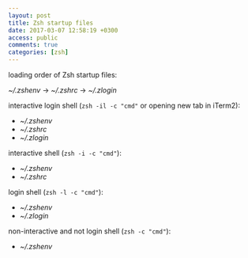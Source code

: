 ```yaml
---
layout: post
title: Zsh startup files
date: 2017-03-07 12:58:19 +0300
access: public
comments: true
categories: [zsh]
---
```


loading order of Zsh startup files:

_~/.zshenv_ → _~/.zshrc_ → _~/.zlogin_

interactive login shell (`zsh -il -c "cmd"` or opening new tab in iTerm2):

- _~/.zshenv_
- _~/.zshrc_
- _~/.zlogin_

interactive shell (`zsh -i -c "cmd"`):

- _~/.zshenv_
- _~/.zshrc_

login shell (`zsh -l -c "cmd"`):

- _~/.zshenv_
- _~/.zlogin_

non-interactive and not login shell (`zsh -c "cmd"`):

- _~/.zshenv_
